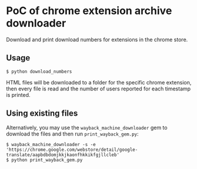 # PoC of chrome extension archive downloader

Download and print download numbers for extensions in the chrome store.

## Usage


```
$ python download_numbers 
```

HTML files will be downloaded to a folder for the specific chrome extension, then every file is read and the number of users reported for each timestamp is printed.


## Using existing files

Alternatively, you may use the `wayback_machine_downloader` gem to download the files and then run `print_wayback_gem.py`:

```
$ wayback_machine_downloader -s -e 'https://chrome.google.com/webstore/detail/google-translate/aapbdbdomjkkjkaonfhkkikfgjllcleb'
$ python print_wayback_gem.py
```
